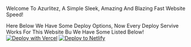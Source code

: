 Welcome To Azurlitez, A Simple Sleek, Amazing And Blazing Fast Website Speed!

Here Below We Have Some Deploy Options, Now Every Deploy Servive Works For This Website Bu We Have Some Listed Below!
[![Deploy with Vercel](https://vercel.com/button)](https://github.com/GrabbitGames/Azurlitez/tree/main)
[![Deploy to Netlify](https://www.netlify.com/img/deploy/button.svg)](https://github.com/GrabbitGames/Azurlitez/tree/main)
